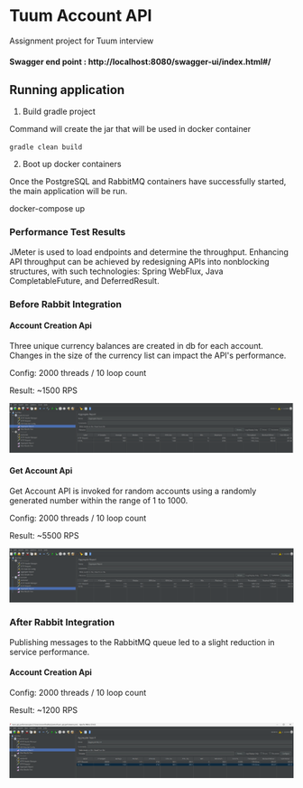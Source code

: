 # Tuum Account API

Assignment project for Tuum interview

#### Swagger end point : http://localhost:8080/swagger-ui/index.html#/

## Running application

1. Build gradle project

Command will create the jar that will be used in docker container

`gradle clean build`

2. Boot up docker containers

Once the PostgreSQL and RabbitMQ containers have successfully started, the main application will be run.

docker-compose up



### Performance Test Results

JMeter is used to load endpoints and determine the throughput. 
Enhancing API throughput can be achieved by redesigning APIs into nonblocking structures, with such technologies: Spring WebFlux, Java CompletableFuture, and DeferredResult.

### Before Rabbit Integration

#### Account Creation Api

Three unique currency balances are created in db for each account. Changes in the size of the currency list can impact the API's performance.

Config: 2000 threads / 10 loop count

Result: ~1500 RPS

![img_create_account.png](img_create_account.png)

#### Get Account Api

Get Account API is invoked for random accounts using a randomly generated number within the range of 1 to 1000.

Config: 2000 threads / 10 loop count

Result: ~5500 RPS

![img_get_account.png](img_get_account.png)


### After Rabbit Integration


Publishing messages to the RabbitMQ queue led to a slight reduction in service performance.

#### Account Creation Api

Config: 2000 threads / 10 loop count

Result: ~1200 RPS

![img_create_account_with_rabbit.png](img_create_account_with_rabbit.png)